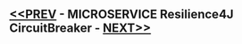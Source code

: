 ## [<<PREV](Part_05_Spring_Boot_Microservices_Security.md) - MICROSERVICE Resilience4J CircuitBreaker - [NEXT>>](Part_05_Spring_Boot_Microservices_Security.md)

